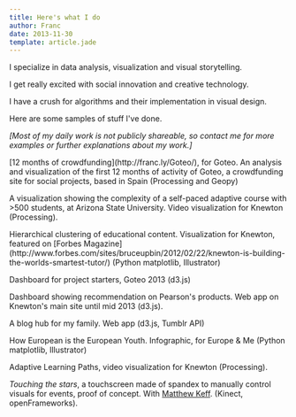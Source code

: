 ```yaml
---
title: Here's what I do
author: Franc
date: 2013-11-30
template: article.jade
---
```


I specialize in data analysis, visualization and visual storytelling.

I get really excited with social innovation and creative technology. 

I have a crush for algorithms and their implementation in visual design.

Here are some samples of stuff I've done. 

*[Most of my daily work is not publicly shareable, so contact me for more examples or further explanations about my work.]*

<div id="work_wrap" class="content-wrap" style="min-height: 600px">
	<div>
		<div class="work_tile">
			<div class="work_tile_top" style="background-image: url('/css/images/goteando.gif')"></div>
			<div class="work_tile_bottom" style=""><p>[12 months of crowdfunding](http://franc.ly/Goteo/), for Goteo. An analysis and visualization of the first 12 months of activity of Goteo, a crowdfunding site for social projects, based in Spain (Processing and Geopy)</p></div>
		</div>
		<div class="work_tile">
			<div class="work_tile_top" style="background-image: url('/css/images/readiness.gif')"></div>
			<div class="work_tile_bottom"><p>A visualization showing the complexity of a self-paced adaptive course with >500 students, at Arizona State University. Video visualization for Knewton (Processing).</p></div>
		</div>
		<div class="work_tile">
			<div class="work_tile_top" style="background-image: url('/css/images/cluster-small.png')"></div>
			<div class="work_tile_bottom"><p>Hierarchical clustering of educational content. Visualization for Knewton, featured on [Forbes Magazine](http://www.forbes.com/sites/bruceupbin/2012/02/22/knewton-is-building-the-worlds-smartest-tutor/) (Python matplotlib, Illustrator)</p></div>
		</div>
		<div class="work_tile">
			<div class="work_tile_top" style="background-image: url('/css/images/goteoAnalytics.png')"></div>		
			<div class="work_tile_bottom"><p>Dashboard for project starters, Goteo 2013 (d3.js)</p></div>
		</div>
		<div class="work_tile">
			<div class="work_tile_top" style="background-image: url('/css/images/pearsonMarketingDash.png')"></div>
			<div class="work_tile_bottom"><p>Dashboard showing recommendation on Pearson's products. Web app on Knewton's main site until mid 2013 (d3.js).</p></div>
		</div>
		<div class="work_tile">
			<div class="work_tile_top" style="background-image: url('/css/images/campsfebrer.png')"></div>
			<div class="work_tile_bottom"><p>A blog hub for my family. Web app (d3.js, Tumblr API)</p></div>
		</div>
		<div class="work_tile">
			<div class="work_tile_top" style="background-image: url('/css/images/eandm-small.png')"></div>
			<div class="work_tile_bottom"><p>How European is the European Youth. Infographic, for Europe & Me (Python matplotlib, Illustrator)</p></div>
		</div>
		<div class="work_tile">
			<div class="work_tile_top" style="background-image: url('/css/images/lpath-small.png')"></div>
			<div class="work_tile_bottom"><p>Adaptive Learning Paths, video visualization for Knewton (Processing).</p></div>
		</div>
		<div class="work_tile">
			<div class="work_tile_top" style="background-image: url('/css/images/machine.gif')"></div>
			<div class="work_tile_bottom"><p><i>Touching the stars</i>, a touchscreen made of spandex to manually control visuals for events, proof of concept. With <a href="http://municipalvideoservice.com/">Matthew Keff</a>. (Kinect, openFrameworks).</p></div>
		</div>
	</div>		
		<!--h2>Digital art practice</h2>
	<div>
		<div class="work_tile">
			<div class="work_tile_top" style="background-image: url('/css/images/machine.gif')"></div>
			<div class="work_tile_bottom"><p><i>Touching the stars</i>, a touchscreen made of spandex to manually control visuals for events, proof of concept. With <a href="http://municipalvideoservice.com/">Matthew Keff</a>. (Kinect, openFrameworks).</p></div>
		</div>
		<div class="work_tile">
			<div class="work_tile_top" style="background-image: url('/css/images/machine.gif')"></div>
			<div class="work_tile_bottom"><p><i>Touching the stars</i>, a touchscreen made of spandex to manually control visuals for events, proof of concept. With <a href="http://municipalvideoservice.com/">Matthew Keff</a>. (Kinect, openFrameworks).</p></div>
		</div>
	</div-->
</div>

<script> 
	(function() {
		/*$(".work_tile_top").on("mouseover", function () {
			$(this).css({
				opacity: 0.8,
			    WebkitTransition : 'opacity .2s ease-in-out',
			    MozTransition    : 'opacity .2s ease-in-out',
			    MsTransition     : 'opacity .2s ease-in-out',
			    OTransition      : 'opacity .2s ease-in-out',
			    transition       : 'opacity .2s ease-in-out',
			});
		});
		$(".work_tile_top").on("mouseout", function () {
			$(this).css("opacity", 0)
		})		*/
	})();
</script>

<script>
  (function(i,s,o,g,r,a,m){i['GoogleAnalyticsObject']=r;i[r]=i[r]||function(){
  (i[r].q=i[r].q||[]).push(arguments)},i[r].l=1*new Date();a=s.createElement(o),
  m=s.getElementsByTagName(o)[0];a.async=1;a.src=g;m.parentNode.insertBefore(a,m)
  })(window,document,'script','//www.google-analytics.com/analytics.js','ga');

  ga('create', 'UA-36910924-1', 'auto');
  ga('send', 'pageview');

</script>